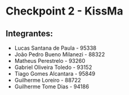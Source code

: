 # Checkpoint 2 - KissMa

## Integrantes:

- Lucas Santana de Paula - 95338
- João Pedro Bueno Milanezi - 88322
- Matheus Perestrelo - 93260
- Gabriel Oliveira Toledo - 93152
- Tiago Gomes Alcantara - 95849
- Guilherme Loreiro - 88722
- Guilherme Tome Dias - 94186
